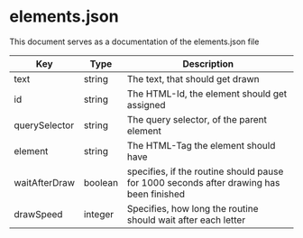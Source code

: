 # elements.json

This document serves as a documentation of the elements.json file

|Key|Type|Description|
|---|---|---|
|text|string|The text, that should get drawn|
|id|string|The HTML-Id, the element should get assigned|
|querySelector|string|The query selector, of the parent element|
|element|string|The HTML-Tag the element should have|
|waitAfterDraw|boolean|specifies, if the routine should pause for 1000 seconds after drawing has been finished|
|drawSpeed|integer|Specifies, how long the routine should wait after each letter|